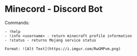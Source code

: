 # Minecord - Discord Bot
Commands:
```Commands:
- !help
- !info <username> - return minecraft profile information
- !status - returns Mojang service status

Format: ![Alt Text](https://i.imgur.com/RwGMPvm.png)
